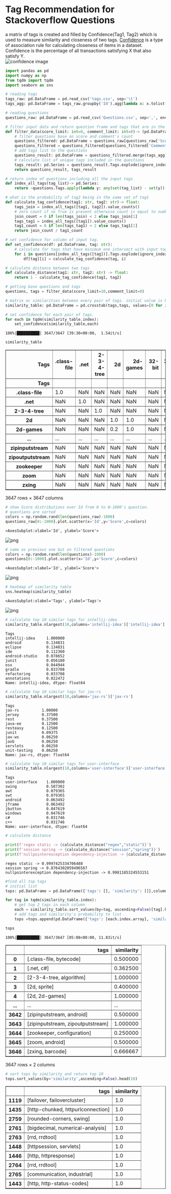 # Tag Recommendation for Stackoverflow Questions
a matrix of tags is created and filled by Confidence(Tag1, Tag2) which is used to measure similarity and closeness of two tags. [Confidence](https://en.wikipedia.org/wiki/Association_rule_learning#Confidence) is a type of association rule for calculating closeness of items in a dataset. Confidence is the percentage of all transactions satisfying X that also satisfy Y.                      
![confidence image](https://wikimedia.org/api/rest_v1/media/math/render/svg/56af28fde7223928b137f59d5cb1ce9bd62ce33b)


```python
import pandas as pd
import numpy as np
from tqdm import tqdm
import seaborn as sns
```


```python
# reading tags
tags_raw: pd.DataFrame = pd.read_csv('tags.csv', sep='\t')
tags_agg: pd.DataFrame = tags_raw.groupby('Id').agg(lambda x: x.tolist())

# reading questions
questions_raw: pd.DataFrame = pd.read_csv('Questions.csv', sep=',', encoding='utf-16').drop(['CreationDate','ClosedDate'], axis=1).sort_values(by='Score')
```


```python
# filter input data and return question frame and tags that are in the questions
def filter_data(score_limit: int=0, comment_limit: int=0)-> (pd.DataFrame, pd.Series):
    # filter questions base on score and comment's count
    questions_filtered: pd.DataFrame = questions_raw[questions_raw['Score'] > score_limit]
    questions_filtered = questions_filtered[questions_filtered['CommentCount'] > comment_limit]
    # add tags list to the questions
    questions_result: pd.DataFrame = questions_filtered.merge(tags_agg, left_on='Id', right_on='Id', how='inner')
    # calculate list of unique tags included in the questions
    tags_result: pd.Series = questions_result.Tags.explode(ignore_index=True).drop_duplicates()
    return questions_result, tags_result

# return index of questions including all the input tags
def index_all_tags(tag_list)-> pd.Series:
    return ~questions.Tags.apply(lambda y: any(set(tag_list) - set(y)) )

# what is the probability of tag2 being in the same set of tag1
def calculate_tag_confidence(tag1: str, tag2: str)-> float:
    tags_join = index_all_tags([tag1, tag2]).value_counts()
    # zero count if no True is present otherwise count is equal to number of Trues.
    join_count = 0 if len(tags_join) < 2 else tags_join[1]
    tags_tag1 = index_all_tags([tag1]).value_counts()
    tag1_count = 0 if len(tags_tag1) < 2 else tags_tag1[1]
    return join_count / tag1_count

# set confidence for column of input tag.
def set_confidence(df: pd.DataFrame, tag: str):
    # calculate for tags that have minimum one intersect with input tag
    for i in questions[index_all_tags([tag])].Tags.explode(ignore_index=True).drop_duplicates():
        df[tag][i] = calculate_tag_confidence(tag, i)

# calculate distance between two tags
def calculate_distance(tag1: str, tag2: str) -> float:
    return 1 - calculate_tag_confidence(tag1, tag2)
```


```python
# getting base questions and tags
questions, tags = filter_data(score_limit=10,comment_limit=0)
```


```python
# matrix oc similarities between every pair of tags. initial value is NaN.
similarity_table: pd.DataFrame = pd.crosstab(tags,tags, values=[0 for i in range(0,len(tags))], aggfunc=lambda x: 0)

# set confidence for each pair of tags.
for each in tqdm(similarity_table.index):
    set_confidence(similarity_table,each)
```

    100%|██████████| 3647/3647 [39:30<00:00,  1.54it/s]  
    


```python
similarity_table
```




<div>
<style scoped>
    .dataframe tbody tr th:only-of-type {
        vertical-align: middle;
    }

    .dataframe tbody tr th {
        vertical-align: top;
    }

    .dataframe thead th {
        text-align: right;
    }
</style>
<table border="1" class="dataframe">
  <thead>
    <tr style="text-align: right;">
      <th>Tags</th>
      <th>.class-file</th>
      <th>.net</th>
      <th>2-3-4-tree</th>
      <th>2d</th>
      <th>2d-games</th>
      <th>32-bit</th>
      <th>32bit-64bit</th>
      <th>3d</th>
      <th>64bit</th>
      <th>7zip</th>
      <th>...</th>
      <th>zero-pad</th>
      <th>zeroconf</th>
      <th>zeromq</th>
      <th>zimbra</th>
      <th>zip</th>
      <th>zipinputstream</th>
      <th>zipoutputstream</th>
      <th>zookeeper</th>
      <th>zoom</th>
      <th>zxing</th>
    </tr>
    <tr>
      <th>Tags</th>
      <th></th>
      <th></th>
      <th></th>
      <th></th>
      <th></th>
      <th></th>
      <th></th>
      <th></th>
      <th></th>
      <th></th>
      <th></th>
      <th></th>
      <th></th>
      <th></th>
      <th></th>
      <th></th>
      <th></th>
      <th></th>
      <th></th>
      <th></th>
      <th></th>
    </tr>
  </thead>
  <tbody>
    <tr>
      <th>.class-file</th>
      <td>1.0</td>
      <td>NaN</td>
      <td>NaN</td>
      <td>NaN</td>
      <td>NaN</td>
      <td>NaN</td>
      <td>NaN</td>
      <td>NaN</td>
      <td>NaN</td>
      <td>NaN</td>
      <td>...</td>
      <td>NaN</td>
      <td>NaN</td>
      <td>NaN</td>
      <td>NaN</td>
      <td>NaN</td>
      <td>NaN</td>
      <td>NaN</td>
      <td>NaN</td>
      <td>NaN</td>
      <td>NaN</td>
    </tr>
    <tr>
      <th>.net</th>
      <td>NaN</td>
      <td>1.0</td>
      <td>NaN</td>
      <td>NaN</td>
      <td>NaN</td>
      <td>NaN</td>
      <td>NaN</td>
      <td>NaN</td>
      <td>NaN</td>
      <td>NaN</td>
      <td>...</td>
      <td>NaN</td>
      <td>NaN</td>
      <td>NaN</td>
      <td>NaN</td>
      <td>NaN</td>
      <td>NaN</td>
      <td>NaN</td>
      <td>NaN</td>
      <td>NaN</td>
      <td>NaN</td>
    </tr>
    <tr>
      <th>2-3-4-tree</th>
      <td>NaN</td>
      <td>NaN</td>
      <td>1.0</td>
      <td>NaN</td>
      <td>NaN</td>
      <td>NaN</td>
      <td>NaN</td>
      <td>NaN</td>
      <td>NaN</td>
      <td>NaN</td>
      <td>...</td>
      <td>NaN</td>
      <td>NaN</td>
      <td>NaN</td>
      <td>NaN</td>
      <td>NaN</td>
      <td>NaN</td>
      <td>NaN</td>
      <td>NaN</td>
      <td>NaN</td>
      <td>NaN</td>
    </tr>
    <tr>
      <th>2d</th>
      <td>NaN</td>
      <td>NaN</td>
      <td>NaN</td>
      <td>1.0</td>
      <td>1.0</td>
      <td>NaN</td>
      <td>NaN</td>
      <td>NaN</td>
      <td>NaN</td>
      <td>NaN</td>
      <td>...</td>
      <td>NaN</td>
      <td>NaN</td>
      <td>NaN</td>
      <td>NaN</td>
      <td>NaN</td>
      <td>NaN</td>
      <td>NaN</td>
      <td>NaN</td>
      <td>NaN</td>
      <td>NaN</td>
    </tr>
    <tr>
      <th>2d-games</th>
      <td>NaN</td>
      <td>NaN</td>
      <td>NaN</td>
      <td>0.2</td>
      <td>1.0</td>
      <td>NaN</td>
      <td>NaN</td>
      <td>NaN</td>
      <td>NaN</td>
      <td>NaN</td>
      <td>...</td>
      <td>NaN</td>
      <td>NaN</td>
      <td>NaN</td>
      <td>NaN</td>
      <td>NaN</td>
      <td>NaN</td>
      <td>NaN</td>
      <td>NaN</td>
      <td>NaN</td>
      <td>NaN</td>
    </tr>
    <tr>
      <th>...</th>
      <td>...</td>
      <td>...</td>
      <td>...</td>
      <td>...</td>
      <td>...</td>
      <td>...</td>
      <td>...</td>
      <td>...</td>
      <td>...</td>
      <td>...</td>
      <td>...</td>
      <td>...</td>
      <td>...</td>
      <td>...</td>
      <td>...</td>
      <td>...</td>
      <td>...</td>
      <td>...</td>
      <td>...</td>
      <td>...</td>
      <td>...</td>
    </tr>
    <tr>
      <th>zipinputstream</th>
      <td>NaN</td>
      <td>NaN</td>
      <td>NaN</td>
      <td>NaN</td>
      <td>NaN</td>
      <td>NaN</td>
      <td>NaN</td>
      <td>NaN</td>
      <td>NaN</td>
      <td>NaN</td>
      <td>...</td>
      <td>NaN</td>
      <td>NaN</td>
      <td>NaN</td>
      <td>NaN</td>
      <td>NaN</td>
      <td>1.0</td>
      <td>1.0</td>
      <td>NaN</td>
      <td>NaN</td>
      <td>NaN</td>
    </tr>
    <tr>
      <th>zipoutputstream</th>
      <td>NaN</td>
      <td>NaN</td>
      <td>NaN</td>
      <td>NaN</td>
      <td>NaN</td>
      <td>NaN</td>
      <td>NaN</td>
      <td>NaN</td>
      <td>NaN</td>
      <td>NaN</td>
      <td>...</td>
      <td>NaN</td>
      <td>NaN</td>
      <td>NaN</td>
      <td>NaN</td>
      <td>NaN</td>
      <td>0.5</td>
      <td>1.0</td>
      <td>NaN</td>
      <td>NaN</td>
      <td>NaN</td>
    </tr>
    <tr>
      <th>zookeeper</th>
      <td>NaN</td>
      <td>NaN</td>
      <td>NaN</td>
      <td>NaN</td>
      <td>NaN</td>
      <td>NaN</td>
      <td>NaN</td>
      <td>NaN</td>
      <td>NaN</td>
      <td>NaN</td>
      <td>...</td>
      <td>NaN</td>
      <td>NaN</td>
      <td>NaN</td>
      <td>NaN</td>
      <td>NaN</td>
      <td>NaN</td>
      <td>NaN</td>
      <td>1.0</td>
      <td>NaN</td>
      <td>NaN</td>
    </tr>
    <tr>
      <th>zoom</th>
      <td>NaN</td>
      <td>NaN</td>
      <td>NaN</td>
      <td>NaN</td>
      <td>NaN</td>
      <td>NaN</td>
      <td>NaN</td>
      <td>NaN</td>
      <td>NaN</td>
      <td>NaN</td>
      <td>...</td>
      <td>NaN</td>
      <td>NaN</td>
      <td>NaN</td>
      <td>NaN</td>
      <td>NaN</td>
      <td>NaN</td>
      <td>NaN</td>
      <td>NaN</td>
      <td>1.0</td>
      <td>NaN</td>
    </tr>
    <tr>
      <th>zxing</th>
      <td>NaN</td>
      <td>NaN</td>
      <td>NaN</td>
      <td>NaN</td>
      <td>NaN</td>
      <td>NaN</td>
      <td>NaN</td>
      <td>NaN</td>
      <td>NaN</td>
      <td>NaN</td>
      <td>...</td>
      <td>NaN</td>
      <td>NaN</td>
      <td>NaN</td>
      <td>NaN</td>
      <td>NaN</td>
      <td>NaN</td>
      <td>NaN</td>
      <td>NaN</td>
      <td>NaN</td>
      <td>1.0</td>
    </tr>
  </tbody>
</table>
<p>3647 rows × 3647 columns</p>
</div>




```python
# show Score distributions over Id from 0 to N-1000's question.
# questions are sorted
colors = np.random.rand(len(questions_raw)-1000)
questions_raw[0:-1000].plot.scatter(x='Id',y='Score',c=colors)
```




    <AxesSubplot:xlabel='Id', ylabel='Score'>




    
![png](output_6_1.png)
    



```python
# same as previous one but on filtered questions
colors = np.random.rand(len(questions)-1000)
questions[0:-1000].plot.scatter(x='Id',y='Score',c=colors)
```




    <AxesSubplot:xlabel='Id', ylabel='Score'>




    
![png](output_7_1.png)
    



```python
# heatmap of similarity table
sns.heatmap(similarity_table)
```




    <AxesSubplot:xlabel='Tags', ylabel='Tags'>




    
![png](output_8_1.png)
    



```python
# calculate top 10 similar tags for intellij-idea
similarity_table.nlargest(10,columns='intellij-idea')['intellij-idea']
```




    Tags
    intellij-idea     1.000000
    android           0.134831
    eclipse           0.134831
    ide               0.112360
    android-studio    0.078652
    junit             0.056180
    osx               0.044944
    gradle            0.033708
    refactoring       0.033708
    annotations       0.022472
    Name: intellij-idea, dtype: float64




```python
# calculate top 10 similar tags for jax-rs
similarity_table.nlargest(10,columns='jax-rs')['jax-rs']
```




    Tags
    jax-rs          1.00000
    jersey          0.37500
    rest            0.37500
    java-ee         0.12500
    resteasy        0.12500
    junit           0.09375
    jax-ws          0.06250
    jaxb            0.06250
    servlets        0.06250
    unit-testing    0.06250
    Name: jax-rs, dtype: float64




```python
# calculate top 10 similar tags for user-interface
similarity_table.nlargest(10,columns='user-interface')['user-interface']
```




    Tags
    user-interface    1.000000
    swing             0.587302
    awt               0.079365
    swt               0.079365
    android           0.063492
    jframe            0.063492
    jbutton           0.047619
    windows           0.047619
    c#                0.031746
    c++               0.031746
    Name: user-interface, dtype: float64




```python
# calculate distance

print(f'regex static -> {calculate_distance("regex","static")}')
print(f'session spring -> {calculate_distance("session","spring")}')
print(f'nullpointerexception dependency-injection -> {calculate_distance("nullpointerexception","dependency-injection")}')
```

    regex static -> 0.9997425334706488
    session spring -> 0.8764302059496567
    nullpointerexception dependency-injection -> 0.9981185324553151
    


```python
#find all top tags
# initial list
tops: pd.DataFrame = pd.DataFrame({'tags': [], 'similarity': []},columns=['tags','similarity'])

for tag in tqdm(similarity_table.index):
    # get top 2 tags in each column
    each = similarity_table.sort_values(by=tag, ascending=False)[tag].head(2)
    # add tags and similarity's probability to list
    tops =tops.append(pd.DataFrame({'tags': [each.index.array], 'similarity': [each.values[1]]}), ignore_index=True)

tops
```

    100%|██████████| 3647/3647 [05:08<00:00, 11.83it/s]
    




<div>
<style scoped>
    .dataframe tbody tr th:only-of-type {
        vertical-align: middle;
    }

    .dataframe tbody tr th {
        vertical-align: top;
    }

    .dataframe thead th {
        text-align: right;
    }
</style>
<table border="1" class="dataframe">
  <thead>
    <tr style="text-align: right;">
      <th></th>
      <th>tags</th>
      <th>similarity</th>
    </tr>
  </thead>
  <tbody>
    <tr>
      <th>0</th>
      <td>[.class-file, bytecode]</td>
      <td>0.500000</td>
    </tr>
    <tr>
      <th>1</th>
      <td>[.net, c#]</td>
      <td>0.362500</td>
    </tr>
    <tr>
      <th>2</th>
      <td>[2-3-4-tree, algorithm]</td>
      <td>1.000000</td>
    </tr>
    <tr>
      <th>3</th>
      <td>[2d, sprite]</td>
      <td>0.400000</td>
    </tr>
    <tr>
      <th>4</th>
      <td>[2d, 2d-games]</td>
      <td>1.000000</td>
    </tr>
    <tr>
      <th>...</th>
      <td>...</td>
      <td>...</td>
    </tr>
    <tr>
      <th>3642</th>
      <td>[zipinputstream, android]</td>
      <td>0.500000</td>
    </tr>
    <tr>
      <th>3643</th>
      <td>[zipinputstream, zipoutputstream]</td>
      <td>1.000000</td>
    </tr>
    <tr>
      <th>3644</th>
      <td>[zookeeper, configuration]</td>
      <td>0.250000</td>
    </tr>
    <tr>
      <th>3645</th>
      <td>[zoom, android]</td>
      <td>0.500000</td>
    </tr>
    <tr>
      <th>3646</th>
      <td>[zxing, barcode]</td>
      <td>0.666667</td>
    </tr>
  </tbody>
</table>
<p>3647 rows × 2 columns</p>
</div>




```python
# sort tops by similarity and return top 10
tops.sort_values(by='similarity',ascending=False).head(10)
```




<div>
<style scoped>
    .dataframe tbody tr th:only-of-type {
        vertical-align: middle;
    }

    .dataframe tbody tr th {
        vertical-align: top;
    }

    .dataframe thead th {
        text-align: right;
    }
</style>
<table border="1" class="dataframe">
  <thead>
    <tr style="text-align: right;">
      <th></th>
      <th>tags</th>
      <th>similarity</th>
    </tr>
  </thead>
  <tbody>
    <tr>
      <th>1119</th>
      <td>[failover, failovercluster]</td>
      <td>1.0</td>
    </tr>
    <tr>
      <th>1435</th>
      <td>[http-chunked, httpurlconnection]</td>
      <td>1.0</td>
    </tr>
    <tr>
      <th>2759</th>
      <td>[rounded-corners, swing]</td>
      <td>1.0</td>
    </tr>
    <tr>
      <th>2761</th>
      <td>[bigdecimal, numerical-analysis]</td>
      <td>1.0</td>
    </tr>
    <tr>
      <th>2763</th>
      <td>[rrd, rrdtool]</td>
      <td>1.0</td>
    </tr>
    <tr>
      <th>1448</th>
      <td>[httpsession, servlets]</td>
      <td>1.0</td>
    </tr>
    <tr>
      <th>1446</th>
      <td>[http, httpresponse]</td>
      <td>1.0</td>
    </tr>
    <tr>
      <th>2764</th>
      <td>[rrd, rrdtool]</td>
      <td>1.0</td>
    </tr>
    <tr>
      <th>2765</th>
      <td>[communication, industrial]</td>
      <td>1.0</td>
    </tr>
    <tr>
      <th>1443</th>
      <td>[http, http-status-codes]</td>
      <td>1.0</td>
    </tr>
  </tbody>
</table>
</div>


